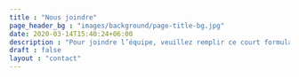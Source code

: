 ```yaml
---
title : "Nous joindre"
page_header_bg : "images/background/page-title-bg.jpg"
date: 2020-03-14T15:40:24+06:00
description : "Pour joindre l’équipe, veuillez remplir ce court formulaire avec vos coordonnées pour le retour."
draft : false
layout : "contact"
---
```

